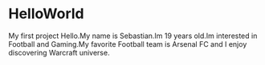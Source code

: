 # HelloWorld
My first project
Hello.My name is Sebastian.Im 19 years old.Im interested in Football and Gaming.My favorite Football team is Arsenal FC and I enjoy discovering Warcraft universe.
